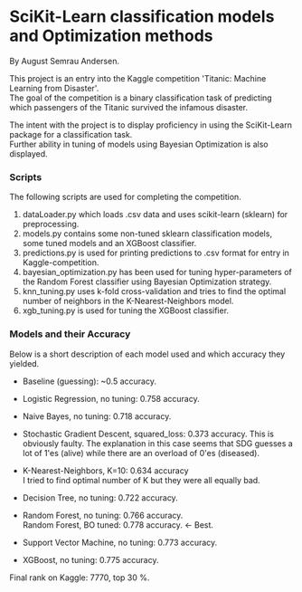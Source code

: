 # SciKit-Learn classification models and Optimization methods
By August Semrau Andersen.

This project is an entry into the Kaggle competition 'Titanic: Machine Learning from Disaster'.  
The goal of the competition is a binary classification task of predicting which passengers of the Titanic survived the infamous disaster.

The intent with the project is to display proficiency in using the SciKit-Learn package for a classification task.  
Further ability in tuning of models using Bayesian Optimization is also displayed.


### Scripts
The following scripts are used for completing the competition.
 
1. dataLoader.py which loads .csv data and uses scikit-learn (sklearn) for preprocessing. 
2. models.py contains some non-tuned sklearn classification models, some tuned models and an XGBoost classifier.
3. predictions.py is used for printing predictions to .csv format for entry in Kaggle-competition.
4. bayesian_optimization.py has been used for tuning hyper-parameters of the Random Forest classifier using Bayesian Optimization strategy.
5. knn_tuning.py uses k-fold cross-validation and tries to find the optimal number of neighbors in the K-Nearest-Neighbors model.
6. xgb_tuning.py is used for tuning the XGBoost classifier.


### Models and their Accuracy
Below is a short description of each model used and which accuracy they yielded.

- Baseline (guessing): ~0.5 accuracy.

- Logistic Regression, no tuning: 0.758 accuracy.

- Naive Bayes, no tuning: 0.718 accuracy.

- Stochastic Gradient Descent, squared_loss: 0.373 accuracy.
This is obviously faulty.
The explanation in this case seems that SDG guesses a lot of 1'es (alive) while there are an overload of 0'es (diseased).

- K-Nearest-Neighbors, K=10: 0.634 accuracy  
I tried to find optimal number of K but they were all equally bad.

- Decision Tree, no tuning: 0.722 accuracy.

- Random Forest, no tuning: 0.766 accuracy.  
Random Forest, BO tuned: 0.778 accuracy. <- Best.

- Support Vector Machine, no tuning: 0.773 accuracy.

- XGBoost, no tuning: 0.775 accuracy.


Final rank on Kaggle: 7770, top 30 %.
